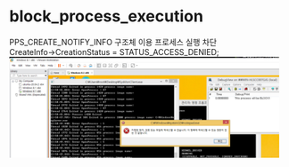<h1>block_process_execution</h1>
PPS_CREATE_NOTIFY_INFO 구조체 이용 프로세스 실행 차단<br>
CreateInfo->CreationStatus = STATUS_ACCESS_DENIED;<br>
<img src="https://github.com/kgyeongseong/System_Monitor/blob/main/block_process_execution.png" width="96%">
